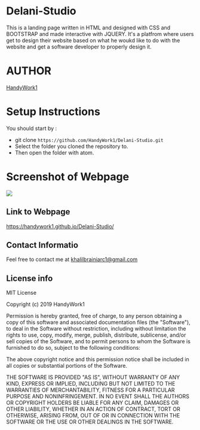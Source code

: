 # **Delani-Studio**
This is a landing page written in HTML and designed with CSS and BOOTSTRAP and made interactive with JQUERY. It's a platfrom where 
users get to design their website based on what he woukd like to do with the website and get a software developer to properly design it.

# **AUTHOR**
[HandyWork1](https://github.com/HandyWork1)

# Setup Instructions
You should start by :
  - git clone `https://github.com/HandyWork1/Delani-Studio.git`
  - Select the folder you cloned the repository to.
  - Then open the folder with atom.
  
  # Screenshot of Webpage
 ![](Screenshot.png)
  
  ## Link to Webpage
https://handywork1.github.io/Delani-Studio/

  ## Contact Informatio
Feel free to contact me at khalilbrainiarc1@gmail.com

  ## License info
MIT License

Copyright (c) 2019 HandyWork1

Permission is hereby granted, free of charge, to any person obtaining a copy
of this software and associated documentation files (the "Software"), to deal
in the Software without restriction, including without limitation the rights
to use, copy, modify, merge, publish, distribute, sublicense, and/or sell
copies of the Software, and to permit persons to whom the Software is
furnished to do so, subject to the following conditions:

The above copyright notice and this permission notice shall be included in all
copies or substantial portions of the Software.

THE SOFTWARE IS PROVIDED "AS IS", WITHOUT WARRANTY OF ANY KIND, EXPRESS OR
IMPLIED, INCLUDING BUT NOT LIMITED TO THE WARRANTIES OF MERCHANTABILITY,
FITNESS FOR A PARTICULAR PURPOSE AND NONINFRINGEMENT. IN NO EVENT SHALL THE
AUTHORS OR COPYRIGHT HOLDERS BE LIABLE FOR ANY CLAIM, DAMAGES OR OTHER
LIABILITY, WHETHER IN AN ACTION OF CONTRACT, TORT OR OTHERWISE, ARISING FROM,
OUT OF OR IN CONNECTION WITH THE SOFTWARE OR THE USE OR OTHER DEALINGS IN THE
SOFTWARE.
